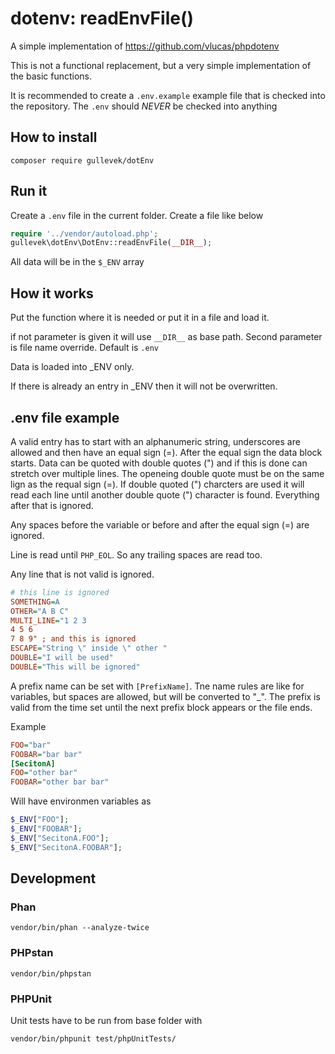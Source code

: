 # dotenv: readEnvFile()

A simple implementation of <https://github.com/vlucas/phpdotenv>

This is not a functional replacement, but a very simple implementation of the basic functions.

It is recommended to create a `.env.example` example file that is checked into the
repository. The `.env` should *NEVER* be checked into anything

## How to install

`composer require gullevek/dotEnv`

## Run it

Create a `.env` file in the current folder.
Create a file like below

```php
require '../vendor/autoload.php';
gullevek\dotEnv\DotEnv::readEnvFile(__DIR__);
```

All data will be in the `$_ENV` array

## How it works

Put the function where it is needed or put it in a file and load it.

if not parameter is given it will use `__DIR__` as base path.
Second parameter is file name override. Default is `.env`

Data is loaded into _ENV only.

If there is already an entry in _ENV then it will not be overwritten.

## .env file example

A valid entry has to start with an alphanumeric string, underscores are allowed and
then have an equal sign (=). After the equal sign the data block starts. Data can be
quoted with double quotes (") and if this is done can stretch over multiple lines.
The openeing double quote must be on the same lign as the requal sign (=). If double
quoted (") charcters are used it will read each line until another double quote (")
character is found. Everything after that is ignored.

Any spaces before the variable or before and after the equal sign (=) are ignored.

Line is read until `PHP_EOL`. So any trailing spaces are read too.

Any line that is not valid is ignored.

```ini
# this line is ignored
SOMETHING=A
OTHER="A B C"
MULTI_LINE="1 2 3
4 5 6
7 8 9" ; and this is ignored
ESCAPE="String \" inside \" other "
DOUBLE="I will be used"
DOUBLE="This will be ignored"
```

A prefix name can be set with `[PrefixName]`. Tne name rules are like for variables, but spaces
are allowed, but will be converted to "_".
The prefix is valid from the time set until the next prefix block appears or the file ends.

Example

```ini
FOO="bar"
FOOBAR="bar bar"
[SecitonA]
FOO="other bar"
FOOBAR="other bar bar"
```

Will have environmen variables as

```php
$_ENV["FOO"];
$_ENV["FOOBAR"];
$_ENV["SecitonA.FOO"];
$_ENV["SecitonA.FOOBAR"];
```

## Development

### Phan

`vendor/bin/phan --analyze-twice`

### PHPstan

`vendor/bin/phpstan`

### PHPUnit

Unit tests have to be run from base folder with

`vendor/bin/phpunit test/phpUnitTests/`
